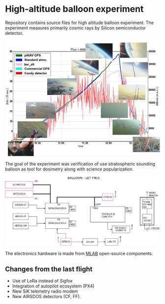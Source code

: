 # High-altitude balloon experiment

Repository contains source files for high altitude balloon experiment. The experiment measures primarily cosmic rays by Silicon semiconductor detector.


![Altitude photos](doc/img/altitude_pictures.jpg)

The goal of the experiment was verification of use stratospheric sounding balloon as tool for dosimetry along with science popularization.


![Block diagram](doc/img/block_schematics.png)

The electronics hardware is made from [MLAB](http://www.mlab.cz/) open-source components.

## Changes from the last flight

  * Use of LoRa instead of Sigfox
  * Integration of autopilot ecosystem (PX4)
  * New SiK telemetry radio modem
  * New AIRSDOS detectors  (CF, FF).
 
 
